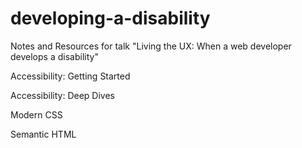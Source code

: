 # developing-a-disability
Notes and Resources for talk "Living the UX: When a web developer develops a disability"

Accessibility: Getting Started

Accessibility: Deep Dives

Modern CSS

Semantic HTML
